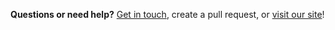 **Questions or need help?** [Get in touch](https://github.com/dinnerlab/wiki/Contact), create a pull request, or [visit our site](https://dinnerlab.com)!